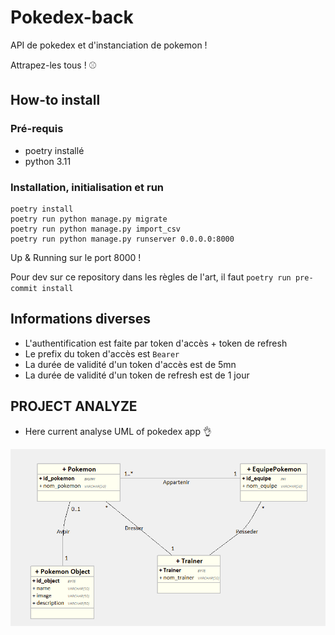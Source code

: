 # Pokedex-back

API de pokedex et d'instanciation de pokemon !

Attrapez-les tous ! ⚾

## How-to install

### Pré-requis

- poetry installé
- python 3.11

### Installation, initialisation et run

```shell
poetry install
poetry run python manage.py migrate
poetry run python manage.py import_csv
poetry run python manage.py runserver 0.0.0.0:8000
```

Up & Running sur le port 8000 !

Pour dev sur ce repository dans les règles de l'art, il faut `poetry run pre-commit install`

## Informations diverses

- L'authentification est faite par token d'accès + token de refresh
- Le prefix du token d'accès est `Bearer`
- La durée de validité d'un token d'accès est de 5mn
- La durée de validité d'un token de refresh est de 1 jour

## PROJECT ANALYZE
* Here current analyse UML of pokedex app 👌

![alt text](/static/PokemonUML.PNG)
